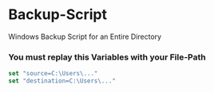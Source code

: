 # Backup-Script
Windows Backup Script for an Entire Directory

### You must replay this Variables with your File-Path

```javascript
set "source=C:\Users\..."
set "destination=C:\Users\..."
```
